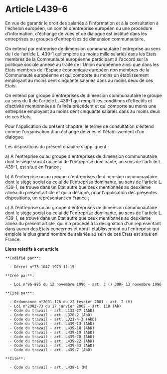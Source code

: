 # Article L439-6

En vue de garantir le droit des salariés à l'information et à la consultation à l'échelon européen, un comité d'entreprise
européen ou une procédure d'information, d'échange de vues et de dialogue est institué dans les entreprises ou groupes
d'entreprises de dimension communautaire.

On entend par entreprise de dimension communautaire l'entreprise au sens du I de l'article L. 439-1 qui emploie au moins
mille salariés dans les Etats membres de la Communauté européenne participant à l'accord sur la politique sociale annexé au
traité de l'Union européenne ainsi que dans les Etats membres de l'Espace économique européen non membres de la Communauté
européenne et qui comporte au moins un établissement employant au moins cent cinquante salariés dans au moins deux de ces
Etats.

On entend par groupe d'entreprises de dimension communautaire le groupe au sens du II de l'article L. 439-1 qui remplit les
conditions d'effectifs et d'activité mentionnées à l'alinéa précédent et qui comporte au moins une entreprise employant au
moins cent cinquante salariés dans au moins deux de ces Etats.

Pour l'application du présent chapitre, le terme de consultation s'entend comme l'organisation d'un échange de vues et
l'établissement d'un dialogue.

Les dispositions du présent chapitre s'appliquent :

a) A l'entreprise ou au groupe d'entreprises de dimension communautaire dont le siège social ou celui de l'entreprise
dominante, au sens de l'article L. 439-1, est situé en France ;

b) A l'entreprise ou au groupe d'entreprises de dimension communautaire dont le siège social ou celui de l'entreprise
dominante, au sens de l'article L. 439-1, se trouve dans un Etat autre que ceux mentionnés au deuxième alinéa du présent
article et qui a désigné, pour l'application des présentes dispositions, un représentant en France ;

c) A l'entreprise ou au groupe d'entreprises de dimension communautaire dont le siège social ou celui de l'entreprise
dominante, au sens de l'article L. 439-1, se trouve dans un Etat autre que ceux mentionnés au deuxième alinéa du présent
article, qui n'a procédé à la désignation d'un représentant dans aucun des Etats concernés et dont l'établissement ou
l'entreprise qui emploie le plus grand nombre de salariés au sein de ces Etats est situé en France.

**Liens relatifs à cet article**

	**Codifié par**:

	  - Décret n°73-1047 1973-11-15

	**Créé par**:

	  - Loi n°96-985 du 12 novembre 1996 - art. 3 () JORF 13 novembre 1996

	**Cité par**:

	  - Ordonnance n°2001-176 du 22 février 2001 - art. 2 (V)
	  - Loi n°2002-73 du 17 janvier 2002 - art. 118 (Ab)
	  - Code du travail - art. L132-27 (AbD)
	  - Code du travail - art. L320-2 (AbD)
	  - Code du travail - art. L321-4-3 (AbD)
	  - Code du travail - art. L439-13 (AbD)
	  - Code du travail - art. L439-18 (AbD)
	  - Code du travail - art. L439-19 (AbD)
	  - Code du travail - art. L439-20 (AbD)
	  - Code du travail - art. L439-22 (AbD)
	  - Code du travail - art. L439-43 (AbD)
	  - Code du travail - art. L439-7 (AbD)

	**Cite**:

	  - Code du travail - art. L439-1 (M)
